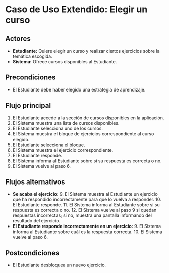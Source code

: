 # Caso de Uso Extendido: Elegir un curso

## Actores

- **Estudiante:** Quiere elegir un curso y realizar ciertos ejercicios sobre la temática escogida.
- **Sistema:** Ofrece cursos disponibles al Estudiante.

## Precondiciones

- El Estudiante debe haber elegido una estrategia de aprendizaje.

## Flujo principal

1. El Estudiante accede a la sección de cursos disponibles en la aplicación.
2. El Sistema muestra una lista de cursos disponibles.
3. El Estudiante selecciona uno de los cursos.
4. El Sistema muestra el bloque de ejercicios correspondiente al curso elegido.
5. El Estudiante selecciona el bloque.
6. El Sistema muestra el ejercicio correspondiente.
7. El Estudiante responde.
8. El Sistema informa al Estudiante sobre si su respuesta es correcta o no.
9. El Sistema vuelve al paso 6.

## Flujos alternativos

- **Se acaba el ejercicio:**
  9. El Sistema muestra al Estudiante un ejercicio que ha respondido incorrectamente para que lo vuelva a responder.
  10. El Estudiante responde.
  11. El Sistema informa al Estudiante sobre si su respuesta es correcta o no.
  12. El Sistema vuelve al paso 9 si quedan respuestas incorrectas; si no, muestra una pantalla informando del resultado del ejercicio.
- **El Estudiante responde incorrectamente en un ejercicio:**
  9. El Sistema informa al Estudiante sobre cuál es la respuesta correcta.
  10. El Sistema vuelve al paso 6.

## Postcondiciones

- El Estudiante desbloquea un nuevo ejercicio.
